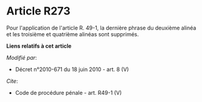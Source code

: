 # Article R273

Pour l'application de l'article R. 49-1, la dernière phrase du deuxième alinéa et les troisième et quatrième alinéas sont
supprimés.

**Liens relatifs à cet article**

_Modifié par_:

  - Décret n°2010-671 du 18 juin 2010 - art. 8 (V)

_Cite_:

  - Code de procédure pénale - art. R49-1 (V)
